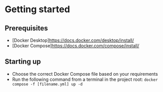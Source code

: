 # Getting started
## Prerequisites
- [Docker Desktop]https://docs.docker.com/desktop/install/
- [Docker Compose]https://docs.docker.com/compose/install/

## Starting up
- Choose the correct Docker Compose file based on your requirements
- Run the following command from a terminal in the project root: ```docker compose -f [filename.yml] up -d```
